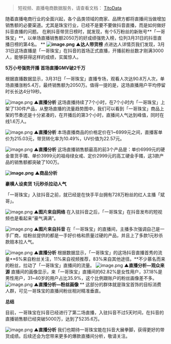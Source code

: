 

> 短视频、直播电商数据服务，请查看文档： [TitoData](https://www.titodata.com?from=douyinarticle)



随着直播电商行业的全面兴起，各个品类领域的商家、品牌方都将直播间当做增加销售额的必要渠道。尤其是珠宝行业，已经不是要不要做抖音直播，而是如何做好抖音直播的问题。
在刷抖音带货日榜时，就发现，有个5万粉丝的新账号**「一哥珠宝」**，以单场直播销售额2050万的好成绩强势入榜，位列3月31日的抖音直播日榜的第4名。
**
****![image.png](https://cdn.nlark.com/yuque/0/2021/png/97322/1617678169418-c2dc41f2-e2df-434f-8d1c-4779f3e63908.png#align=left&display=inline&height=356&margin=%5Bobject%20Object%5D&name=image.png&originHeight=711&originWidth=1080&size=151593&status=done&style=none&width=540)****
****▲达人带货榜****
点进达人详情页我们发现，3月31日这场直播是「一哥珠宝」在抖音的首场正式直播，开播前粉丝数才刚满3000人，能够获得这样的成绩，实属惊人。

**5万小号强势开播**
**首场直播GMV破2千万**


根据直播数据显示，3月31日「一哥珠宝」直播专场，观看人次达90.8万人次，单场直播涨粉5.4万，最终销售额为2050万。值得一提的是，这场直播用户平均停留时长长达4分19秒。


![image.png](https://cdn.nlark.com/yuque/0/2021/png/97322/1617678183558-d4e30f0a-9b60-4682-9771-3630d7bb0b97.png#align=left&display=inline&height=452&margin=%5Bobject%20Object%5D&name=image.png&originHeight=903&originWidth=1080&size=498244&status=done&style=none&width=540)
****▲直播分析****
这场直播持续了7个小时，在7个小时内「一哥珠宝」上架了130件产品，从整场直播的流量趋势图中，我们可以看到「一哥珠宝」商品上架的节奏还是十分紧凑的，在开播后的第3个小时，直播间人气达到峰值，同时在线1.6万人。


![image.png](https://cdn.nlark.com/yuque/0/2021/png/97322/1617678192019-88d759ed-a722-4a79-8da5-e91a59cb1d17.png#align=left&display=inline&height=233&margin=%5Bobject%20Object%5D&name=image.png&originHeight=466&originWidth=708&size=93436&status=done&style=none&width=354)
****▲直播分析****
本场直播商品的价格定价在1~6999元之间，直播客单价为215.03元，带货转化率为10.49%，UV价值为22.57元。




![image.png](https://cdn.nlark.com/yuque/0/2021/png/97322/1617678202508-c89521ef-2e71-4f08-9c4f-a856a4c97207.png#align=left&display=inline&height=319&margin=%5Bobject%20Object%5D&name=image.png&originHeight=638&originWidth=696&size=104744&status=done&style=none&width=348)
****▲直播分析****
这场直播销售额最高的前3个产品是：单价6999元的硬金普货手镯、单价3999元的祖母绿女戒、定价2999元的高工硬金手镯，这3款产品的销售额都突破了100万。


****![image.png](https://cdn.nlark.com/yuque/0/2021/png/97322/1617678210382-9c5f15d4-61d0-4ddd-9e8b-bee2c5b2db65.png#align=left&display=inline&height=688&margin=%5Bobject%20Object%5D&name=image.png&originHeight=1376&originWidth=972&size=691044&status=done&style=none&width=486)****
****▲商品分析****

**豪横人设卖货**
**1元秒杀拉动人气**


「一哥珠宝」入驻抖音之前，就已经是在快手平台拥有728万粉丝的红人主播「斌哥」。


![image.png](https://cdn.nlark.com/yuque/0/2021/png/97322/1617678223999-51f0c3e9-0b88-42f4-8f3a-a298c122392a.png#align=left&display=inline&height=552&margin=%5Bobject%20Object%5D&name=image.png&originHeight=1104&originWidth=1080&size=2492491&status=done&style=none&width=540)
****▲图片来自网络****
在入驻抖音之后，「一哥珠宝」在抖音发布的短视频也是看起来“豪气满满”。


![image.png](https://cdn.nlark.com/yuque/0/2021/png/97322/1617678235386-3aaa19a6-c833-42d9-9e08-074aec9ff02b.png#align=left&display=inline&height=525&margin=%5Bobject%20Object%5D&name=image.png&originHeight=1050&originWidth=1080&size=3013990&status=done&style=none&width=540)
****▲图片来自抖音****
在「一哥珠宝」的直播间，主播多次强调自己是一手厂商，给粉丝提供的都是一手好价格和质量过硬的产品，并且上了多款1元秒杀款赔本拉人气。


![image.png](https://cdn.nlark.com/yuque/0/2021/png/97322/1617678247636-b0f0ccb8-b28a-4cbd-9e0c-a99372f860e0.png#align=left&display=inline&height=371&margin=%5Bobject%20Object%5D&name=image.png&originHeight=742&originWidth=1080&size=166346&status=done&style=none&width=540)
****▲直播分析****
根据数据显示，「一哥珠宝」的这场抖音直播首秀的流量**6%来自粉丝关注，11%来自视频推荐，83%来自其他途径。**不少慕名而来的粉丝，拉动了「一哥珠宝」直播间的流量。
![image.png](https://cdn.nlark.com/yuque/0/2021/png/97322/1617678255661-33687ed5-1f60-4a4c-9385-93a81ca46a83.png#align=left&display=inline&height=217&margin=%5Bobject%20Object%5D&name=image.png&originHeight=434&originWidth=658&size=79325&status=done&style=none&width=329)
****▲直播分析—观众来源****
直播间的画像显示，来「一哥珠宝」直播间的62.82%是女性用户，37.18%是男性用户，31~40岁的用户占比35.9%，这个比例跟账户的粉丝画像差不多。
![image.png](https://cdn.nlark.com/yuque/0/2021/png/97322/1617678272342-fd7d8113-f42b-4848-839a-3a5633f83179.png#align=left&display=inline&height=319&margin=%5Bobject%20Object%5D&name=image.png&originHeight=638&originWidth=676&size=130626&status=done&style=none&width=338)
****▲直播分析—粉丝画像****
**
这部分的群体就是珠宝首饰的目标消费人群，可见一哥珠宝的直播间粉丝相对精准垂直。

**总结**


目前，一哥珠宝在抖音已经进行了第二场直播，入驻抖音不过5天时间，在抖音的直播销售额已经突破5000万，达到了5235.6万。


![image.png](https://cdn.nlark.com/yuque/0/2021/png/97322/1617678282001-7ab3a0dc-7012-4a91-b27d-6230c99ba43f.png#align=left&display=inline&height=514&margin=%5Bobject%20Object%5D&name=image.png&originHeight=1028&originWidth=762&size=311971&status=done&style=none&width=381)
****▲直播分析****
我们也期待一哥珠宝能在抖音大展拳脚，获得更好的带货成绩。后续还会为您带来更多的爆款直播间分析，敬请关注。




